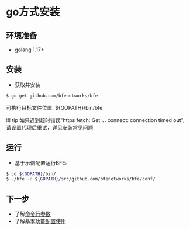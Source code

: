 # go方式安装

## 环境准备
* golang 1.17+

## 安装 
- 获取并安装

```bash
$ go get github.com/bfenetworks/bfe
```

可执行目标文件位置: ${GOPATH}/bin/bfe

!!! tip
    如果遇到超时错误"https fetch: Get ... connect: connection timed out", 请设置代理后重试，详见[安装常见问题](../faq/installation.md)


## 运行
- 基于示例配置运行BFE:

```bash
$ cd ${GOPATH}/bin/ 
$ ./bfe -c ${GOPATH}/src/github.com/bfenetworks/bfe/conf/
```

## 下一步
* 了解[命令行参数](../operation/command.md)
* 了解[基本功能配置使用](../example/guide.md)
                                           

